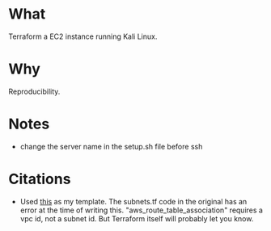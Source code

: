 # What

Terraform a EC2 instance running Kali Linux.

# Why

Reproducibility.

# Notes

- change the server name in the setup.sh file before ssh

# Citations

- Used
  [this](https://medium.com/@hmalgewatta/setting-up-an-aws-ec2-instance-with-ssh-access-using-terraform-c336c812322f)
  as my template. The subnets.tf code in the original has an error at
  the time of writing this. "aws\_route\_table_association" requires a
  vpc id, not a subnet id. But Terraform itself will probably let you know.
